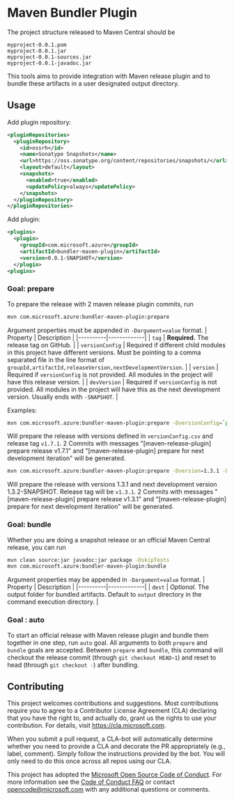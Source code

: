 
# Maven Bundler Plugin

The project structure released to Maven Central should be 

```
myproject-0.0.1.pom
myproject-0.0.1.jar
myproject-0.0.1-sources.jar
myproject-0.0.1-javadoc.jar
```

This tools aims to provide integration with Maven release plugin and to bundle these artifacts in a user designated output directory.

## Usage
Add plugin repository:

```xml
<pluginRepositories>
  <pluginRepository>
    <id>ossrh</id>
    <name>Sonatype Snapshots</name>
    <url>https://oss.sonatype.org/content/repositories/snapshots/</url>
    <layout>default</layout>
    <snapshots>
      <enabled>true</enabled>
      <updatePolicy>always</updatePolicy>
    </snapshots>
  </pluginRepository>
</pluginRepositories>
```

Add plugin:
```xml
<plugins>
  <plugin>
    <groupId>com.microsoft.azure</groupId>
    <artifactId>bundler-maven-plugin</artifactId>
    <version>0.0.1-SNAPSHOT</version>
  </plugin>
<plugins>
```

### Goal: prepare

To prepare the release with 2 maven release plugin commits, run
```bash
mvn com.microsoft.azure:bundler-maven-plugin:prepare
```
Argument properties must be appended in `-Dargument=value` format.
| Property | Description |
|----------|-------------|
| `tag` | **Required.** The release tag on GitHub. |
| `versionConfig` | Required if different child modules in this project have different versions. Must be pointing to a comma separated file in the line format of `groupId,artifactId,releaseVersion,nextDevelopmentVersion`. |
| `version` | Required if `versionConfig` is not provided. All modules in the project will have this release version. |
| `devVersion` | Required if `versionConfig` is not provided. All modules in the project will have this as the next development version. Usually ends with `-SNAPSHOT`. |
 
Examples:
```bash
mvn com.microsoft.azure:bundler-maven-plugin:prepare -DversionConfig=`pwd`/versionConfig.csv -Dtag=v1.7.1
```
Will prepare the release with versions defined in `versionConfig.csv` and release tag `v1.7.1`. 2 Commits with messages "[maven-release-plugin] prepare release v1.7.1" and "[maven-release-plugin] prepare for next development iteration" will be generated.

```bash
mvn com.microsoft.azure:bundler-maven-plugin:prepare -Dversion=1.3.1 -DdevVersion=1.3.2-SNAPSHOT -Dtag=v1.3.1
```
Will prepare the release with versions 1.3.1 and next development version 1.3.2-SNAPSHOT. Release tag will be `v1.3.1`. 2 Commits with messages "[maven-release-plugin] prepare release v1.3.1" and "[maven-release-plugin] prepare for next development iteration" will be generated.

### Goal: bundle

Whether you are doing a snapshot release or an official Maven Central release, you can run

```bash
mvn clean source:jar javadoc:jar package -DskipTests
mvn com.microsoft.azure:bundler-maven-plugin:bundle
```

Argument properties may be appended in `-Dargument=value` format.
| Property | Description |
|----------|-------------|
| `dest` | *Optional.* The output folder for bundled artifacts. Default to `output` directory in the command execution directory. |

### Goal : auto

To start an official release with Maven release plugin and bundle them together in one step, run `auto` goal. All arguments to both `prepare` and `bundle` goals are accepted. Between `prepare` and `bundle`, this command will checkout the release commit (through `git checkout HEAD~1`) and reset to head (through `git checkout -`) after bundling.

##  Contributing

This project welcomes contributions and suggestions.  Most contributions require you to agree to a
Contributor License Agreement (CLA) declaring that you have the right to, and actually do, grant us
the rights to use your contribution. For details, visit https://cla.microsoft.com.

When you submit a pull request, a CLA-bot will automatically determine whether you need to provide
a CLA and decorate the PR appropriately (e.g., label, comment). Simply follow the instructions
provided by the bot. You will only need to do this once across all repos using our CLA.

This project has adopted the [Microsoft Open Source Code of Conduct](https://opensource.microsoft.com/codeofconduct/).
For more information see the [Code of Conduct FAQ](https://opensource.microsoft.com/codeofconduct/faq/) or
contact [opencode@microsoft.com](mailto:opencode@microsoft.com) with any additional questions or comments.
